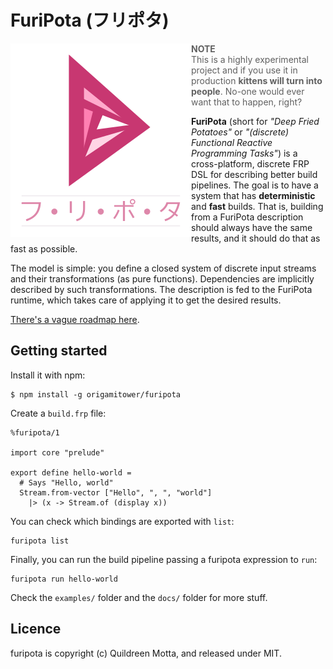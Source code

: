 # FuriPota (フリポタ)

<img src="https://raw.githubusercontent.com/origamitower/furipota/logo/.github/furipota.png" alt="furipota logo" align="left">


> **NOTE**  
> This is a highly experimental project and if you use it in
> production **kittens will turn into people**.
> No-one would ever want that to happen, right?

**FuriPota** (short for *"Deep Fried Potatoes"* or *"(discrete) Functional Reactive
Programming Tasks"*) is a cross-platform, discrete FRP DSL for describing
better build pipelines. The goal is to have a system that has **deterministic**
and **fast** builds. That is, building from a FuriPota description should always
have the same results, and it should do that as fast as possible.

The model is simple: you define a closed system of discrete input streams and
their transformations (as pure functions). Dependencies are implicitly described
by such transformations. The description is fed to the FuriPota runtime, which
takes care of applying it to get the desired results.

[There's a vague roadmap here](https://www.evernote.com/shard/s215/sh/114a94ed-9b1f-4dcf-86f2-c0e59fce521a/d28809453db47741a6d9e8ea1520acad).


## Getting started

Install it with npm:

    $ npm install -g origamitower/furipota

Create a `build.frp` file:

    %furipota/1

    import core "prelude"

    export define hello-world =
      # Says "Hello, world"
      Stream.from-vector ["Hello", ", ", "world"]
        |> (x -> Stream.of (display x))

You can check which bindings are exported with `list`:

    furipota list

Finally, you can run the build pipeline passing a furipota expression to `run`:

    furipota run hello-world

Check the `examples/` folder and the `docs/` folder for more stuff.


## Licence

furipota is copyright (c) Quildreen Motta, and released under MIT.
